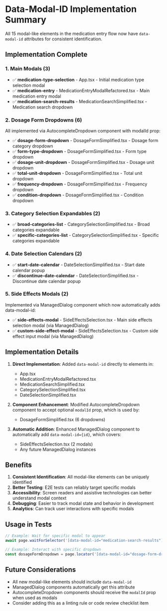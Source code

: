 # Data-Modal-ID Implementation Summary

All 15 modal-like elements in the medication entry flow now have `data-modal-id` attributes for consistent identification.

## Implementation Complete

### 1. Main Modals (3)
- ✅ **medication-type-selection** - App.tsx - Initial medication type selection modal
- ✅ **medication-entry** - MedicationEntryModalRefactored.tsx - Main medication entry modal
- ✅ **medication-search-results** - MedicationSearchSimplified.tsx - Medication search dropdown

### 2. Dosage Form Dropdowns (6)
All implemented via AutocompleteDropdown component with modalId prop:
- ✅ **dosage-form-dropdown** - DosageFormSimplified.tsx - Dosage form category dropdown
- ✅ **form-type-dropdown** - DosageFormSimplified.tsx - Form type dropdown
- ✅ **dosage-unit-dropdown** - DosageFormSimplified.tsx - Dosage unit dropdown
- ✅ **total-unit-dropdown** - DosageFormSimplified.tsx - Total unit dropdown
- ✅ **frequency-dropdown** - DosageFormSimplified.tsx - Frequency dropdown
- ✅ **condition-dropdown** - DosageFormSimplified.tsx - Condition dropdown

### 3. Category Selection Expandables (2)
- ✅ **broad-categories-list** - CategorySelectionSimplified.tsx - Broad categories expandable
- ✅ **specific-categories-list** - CategorySelectionSimplified.tsx - Specific categories expandable

### 4. Date Selection Calendars (2)
- ✅ **start-date-calendar** - DateSelectionSimplified.tsx - Start date calendar popup
- ✅ **discontinue-date-calendar** - DateSelectionSimplified.tsx - Discontinue date calendar popup

### 5. Side Effects Modals (2)
Implemented via ManagedDialog component which now automatically adds data-modal-id:
- ✅ **side-effects-modal** - SideEffectsSelection.tsx - Main side effects selection modal (via ManagedDialog)
- ✅ **custom-side-effect-modal** - SideEffectsSelection.tsx - Custom side effect input modal (via ManagedDialog)

## Implementation Details

1. **Direct Implementation**: Added `data-modal-id` directly to elements in:
   - App.tsx
   - MedicationEntryModalRefactored.tsx
   - MedicationSearchSimplified.tsx
   - CategorySelectionSimplified.tsx
   - DateSelectionSimplified.tsx

2. **Component Enhancement**: Modified AutocompleteDropdown component to accept optional `modalId` prop, which is used by:
   - DosageFormSimplified.tsx (6 dropdowns)

3. **Automatic Addition**: Enhanced ManagedDialog component to automatically add `data-modal-id={id}`, which covers:
   - SideEffectsSelection.tsx (2 modals)
   - Any future ManagedDialog instances

## Benefits

1. **Consistent Identification**: All modal-like elements can be uniquely identified
2. **Better Testing**: E2E tests can reliably target specific modals
3. **Accessibility**: Screen readers and assistive technologies can better understand modal context
4. **Debugging**: Easier to track modal state and behavior in development
5. **Analytics**: Can track user interactions with specific modals

## Usage in Tests

```typescript
// Example: Wait for specific modal to appear
await page.waitForSelector('[data-modal-id="medication-search-results"]');

// Example: Interact with specific dropdown
const dosageFormDropdown = page.locator('[data-modal-id="dosage-form-dropdown"]');
```

## Future Considerations

- All new modal-like elements should include `data-modal-id`
- ManagedDialog components automatically get this attribute
- AutocompleteDropdown components should receive the `modalId` prop when used as modals
- Consider adding this as a linting rule or code review checklist item
